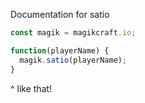 Documentation for satio

```javascript
const magik = magikcraft.io;

function(playerName) {
  magik.satio(playerName);
}
```

^ like that!
